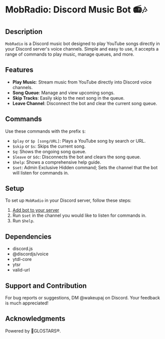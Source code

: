 # MobRadio: Discord Music Bot 📻🎶 


## Description
`MobRadio` is a Discord music bot designed to play YouTube songs directly in your Discord server's voice channels. Simple and easy to use, it accepts a range of commands to play music, manage queues, and more. 
## Features
- **Play Music**: Stream music from YouTube directly into Discord voice channels.
- **Song Queue**: Manage and view upcoming songs.
- **Skip Tracks**: Easily skip to the next song in the queue.
- **Leave Channel**: Disconnect the bot and clear the current song queue.

## Commands
Use these commands with the prefix `$`:

- `$play` or `$p [song/URL]`: Plays a YouTube song by search or URL.
- `$skip` or `$s`: Skips the current song.
- `$q`: Shows the ongoing song queue.
- `$leave` or `$dc`: Disconnects the bot and clears the song queue.
- `$help`: Shows a comprehensive help guide.
- `$set`: Admin Exclusive Hidden command; Sets the channel that the bot will listen for commands in.

## Setup
To set up `MobRadio` in your Discord server, follow these steps:

1. [Add bot to your server](https://discord.com/oauth2/authorize?client_id=1165904123229642772&permissions=8&redirect_uri=http://localhost:53134&response_type=code&scope=bot)
2. Run `$set` in the channel you would like to listen for commands in.
3. Run `$help`.

## Dependencies
- discord.js
- @discordjs/voice
- ytdl-core
- ytsr
- valid-url

## Support and Contribution
For bug reports or suggestions, DM @wakeupaj on Discord. Your feedback is much appreciated!

## Acknowledgments
Powered by 🌟GLOSTARS®.
